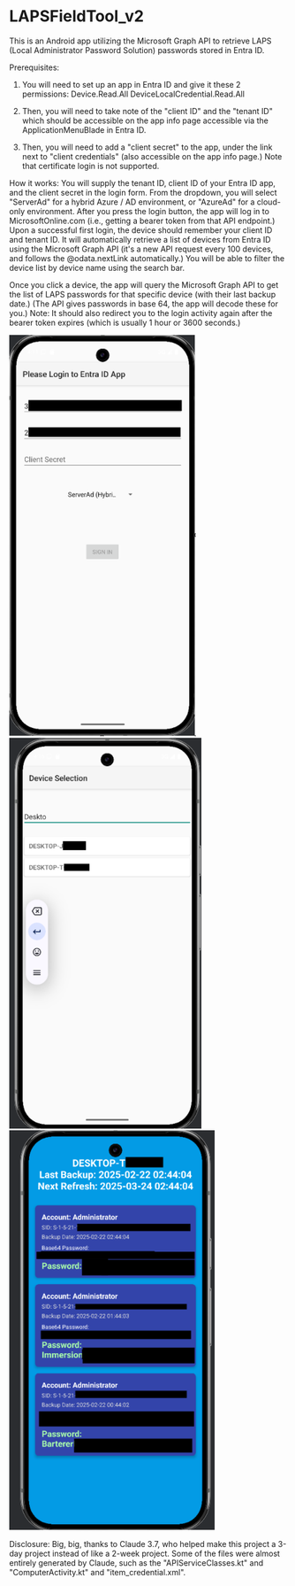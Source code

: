 # LAPSFieldTool_v2
This is an Android app utilizing the Microsoft Graph API to retrieve LAPS (Local Administrator Password Solution) passwords stored in Entra ID.

Prerequisites:
1. You will need to set up an app in Entra ID and give it these 2 permissions:
Device.Read.All
DeviceLocalCredential.Read.All

2. Then, you will need to take note of the "client ID" and the "tenant ID" which should be accessible on the app info page accessible via the ApplicationMenuBlade in Entra ID.

3. Then, you will need to add a "client secret" to the app, under the link next to "client credentials" (also accessible on the app info page.)
Note that certificate login is not supported.

How it works: You will supply the tenant ID, client ID of your Entra ID app, and the client secret in the login form.
From the dropdown, you will select "ServerAd" for a hybrid Azure / AD environment, or "AzureAd" for a cloud-only environment.
After you press the login button, the app will log in to MicrosoftOnline.com (i.e., getting a bearer token from that API endpoint.)
Upon a successful first login, the device should remember your client ID and tenant ID.
It will automatically retrieve a list of devices from Entra ID using the Microsoft Graph API (it's a new API request every 100 devices, and follows the @odata.nextLink automatically.)
You will be able to filter the device list by device name using the search bar.

Once you click a device, the app will query the Microsoft Graph API to get the list of LAPS passwords for that specific device (with their last backup date.) (The API gives passwords in base 64, the app will decode these for you.)
Note: It should also redirect you to the login activity again after the bearer token expires (which is usually 1 hour or 3600 seconds.)

![Screenshot of the Login Activiy, specifying a login field for tenant ID, client ID, then client secret. It has a dropdown that has currently selected "ServerAd" for a hybrid environment](Resources/LoginActivity.png)
![Screenshot of the Main Activiy, showing a list of click-able devices, and "Desktop" being typed in the search field, and two devices showing "Desktop-J" and "Desktop-T"](Resources/MainActivity.png)
![Screenshot of the Computer Activity, showing the PC name at the top, followed by timestamps for "Last Backup" and "Next Refresh", followed by 3 dark blue boxes showing LAPS password entries, with fields for "Account" (Administrator in this case), "SID", "Backup Date" (a timestamp), "Base64 password", and "Password" (which is shown in green).](Resources/ComputerActivity.png)

Disclosure: Big, big, thanks to Claude 3.7, who helped make this project a 3-day project instead of like a 2-week project. 
Some of the files were almost entirely generated by Claude, such as the "APIServiceClasses.kt" and "ComputerActivity.kt" and "item_credential.xml".
